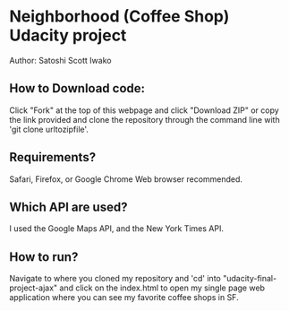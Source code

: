 # Neighborhood (Coffee Shop) Udacity project

Author: Satoshi Scott Iwako

## How to Download code:

Click "Fork" at the top of this webpage and click "Download ZIP" or copy the link provided and clone the repository through the command line with 'git clone urltozipfile'.

## Requirements?
Safari, Firefox, or Google Chrome Web browser recommended.

## Which API are used?
I used the Google Maps API, and the New York Times API.

## How to run?
Navigate to where you cloned my repository and 'cd' into "udacity-final-project-ajax" and click on the index.html to open my single page web application where you can see my favorite coffee shops in SF.
